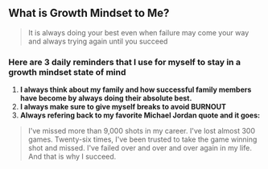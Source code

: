 ## What is Growth Mindset to Me? 

>It is always doing your best even when failure may come your way and always trying again until you succeed

### Here are 3 daily reminders that I use for myself to stay in a growth mindset state of mind

1. **I always think about my family and how successful family members have become by always doing their absolute best.**
2. **I always make sure to give myself breaks to avoid BURNOUT** 
3. **Always refering back to my favorite Michael Jordan quote and it goes:**
> I've missed more than 9,000 shots in my career. I've lost almost 300 games. Twenty-six times, I've been trusted to take the game winning shot and missed. I've failed over and over and over again in my life. And that is why I succeed.
